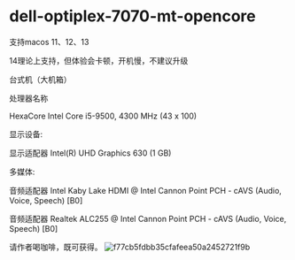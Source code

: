 # dell-optiplex-7070-mt-opencore

支持macos 11、12、13

14理论上支持，但体验会卡顿，开机慢，不建议升级

台式机（大机箱）

处理器名称 

HexaCore Intel Core i5-9500, 4300 MHz (43 x 100)

显示设备:
  
  显示适配器 Intel(R) UHD Graphics 630 (1 GB)
  
多媒体:
  
  音频适配器 Intel Kaby Lake HDMI @ Intel Cannon Point PCH - cAVS (Audio, Voice, Speech) [B0]
  
  音频适配器 Realtek ALC255 @ Intel Cannon Point PCH - cAVS (Audio, Voice, Speech) [B0]


  请作者喝咖啡，既可获得。
  ![f77cb5fdbb35cfafeea50a2452721f9b](https://github.com/RobinUgly/dell-optiplex-7070-mt-opencore/assets/47319870/7d81e95e-1c48-4f75-9ceb-c82dbee3c6f6)
